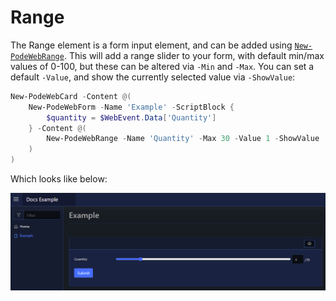 # Range

The Range element is a form input element, and can be added using [`New-PodeWebRange`](../../../Functions/Elements/New-PodeWebRange). This will add a range slider to your form, with default min/max values of 0-100, but these can be altered via `-Min` and `-Max`. You can set a default `-Value`, and show the currently selected value via `-ShowValue`:

```powershell
New-PodeWebCard -Content @(
    New-PodeWebForm -Name 'Example' -ScriptBlock {
        $quantity = $WebEvent.Data['Quantity']
    } -Content @(
        New-PodeWebRange -Name 'Quantity' -Max 30 -Value 1 -ShowValue
    )
)
```

Which looks like below:

![range](../../../images/range.png)
